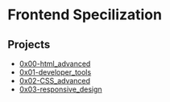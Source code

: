 # Frontend Specilization

## Projects

- [0x00-html_advanced](0x00-html_advanced)
- [0x01-developer_tools](0x01-developer_tools)
- [0x02-CSS_advanced](0x02-CSS_advanced)
- [0x03-responsive_design](0x03-responsive_design)

